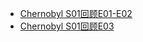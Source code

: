 - [Chernobyl S01回顾E01-E02](Chernobyl-S01回顾E01-E02.md)
- [Chernobyl S01回顾E03](Chernobyl-S01回顾E03.md)

